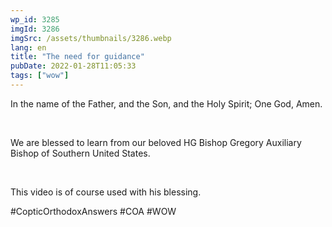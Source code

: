 ```yaml
---
wp_id: 3285
imgId: 3286
imgSrc: /assets/thumbnails/3286.webp
lang: en
title: "The need for guidance"
pubDate: 2022-01-28T11:05:33
tags: ["wow"]
---
```


<!-- page: 6 -->

<p>In the name of the Father, and the Son, and the Holy Spirit; One God, Amen.</p>
<p>&nbsp;</p>
<p>We are blessed to learn from our beloved HG Bishop Gregory Auxiliary Bishop of Southern United States.</p>
<p>&nbsp;</p>
<p>This video is of course used with his blessing.</p>
<p>#CopticOrthodoxAnswers #COA #WOW</p>
